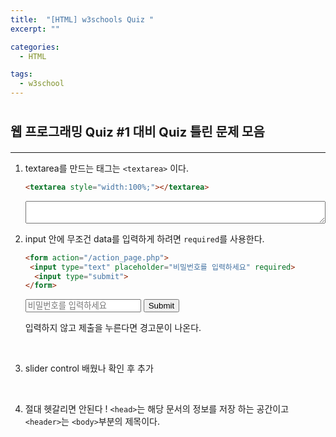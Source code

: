 ```yaml
---
title:  "[HTML] w3schools Quiz "
excerpt: ""

categories:
  - HTML

tags:
  - w3school
---
```


# <span style="font-size:20px">웹 프로그래밍 Quiz #1 대비 Quiz 틀린 문제 모음</span>

***

1. textarea를 만드는 태그는 `<textarea>` 이다.

   ```html
   <textarea style="width:100%;"></textarea>
   ```

   <textarea style="width:100%;"></textarea>

   <br>

2. input 안에 무조건 data를 입력하게 하려면 `required`를 사용한다.

   ```html
   <form action="/action_page.php">
   	<input type="text" placeholder="비밀번호를 입력하세요" required>
     <input type="submit">
   </form>
   ```

   <form action="/action_page.php">
   	<input type="text" placeholder="비밀번호를 입력하세요" required>
     <input type="submit">
   </form>

   입력하지 않고 제출을 누른다면 경고문이 나온다.

   <br>

3. slider control 배웠나 확인 후 추가

   <br>

4. 절대 헷갈리면 안된다 ! `<head>`는 해당 문서의 정보를 저장 하는 공간이고 `<header>`는 `<body>`부분의 제목이다.

